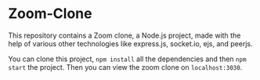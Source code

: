 # Zoom-Clone
This repository contains a Zoom clone, a Node.js project, made with the help of various other technologies like express.js, socket.io, ejs, and peerjs. 

You can clone this project, `npm install` all the dependencies and then `npm start` the project. Then you can view the zoom clone on `localhost:3030`.

